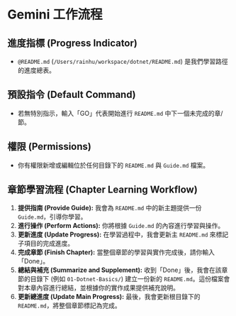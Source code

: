 # Gemini 工作流程

## 進度指標 (Progress Indicator)

- `@README.md` (`/Users/rainhu/workspace/dotnet/README.md`) 是我們學習路徑的進度總表。

## 預設指令 (Default Command)

- 若無特別指示，輸入「GO」代表開始進行 `README.md` 中下一個未完成的章/節。

## 權限 (Permissions)

- 你有權限新增或編輯位於任何目錄下的 `README.md` 與 `Guide.md` 檔案。

## 章節學習流程 (Chapter Learning Workflow)

1.  **提供指南 (Provide Guide):** 我會為 `README.md` 中的新主題提供一份 `Guide.md`，引導你學習。
2.  **進行操作 (Perform Actions):** 你將根據 `Guide.md` 的內容進行學習與操作。
3.  **更新進度 (Update Progress):** 在學習過程中，我會更新主 `README.md` 來標記子項目的完成進度。
4.  **完成章節 (Finish Chapter):** 當整個章節的學習與實作完成後，請你輸入「Done」。
5.  **總結與補充 (Summarize and Supplement):** 收到「Done」後，我會在該章節的目錄下 (例如 `01-Dotnet-Basics/`) 建立一份新的 `README.md`。這份檔案會對本章內容進行總結，並根據你的實作成果提供補充說明。
6.  **更新總進度 (Update Main Progress):** 最後，我會更新根目錄下的 `README.md`，將整個章節標記為完成。
